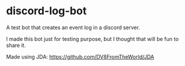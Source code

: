 # discord-log-bot
A test bot that creates an event log in a discord server.

I made this bot just for testing purpose, but I thought that will be fun to share it.

Made using JDA: https://github.com/DV8FromTheWorld/JDA
